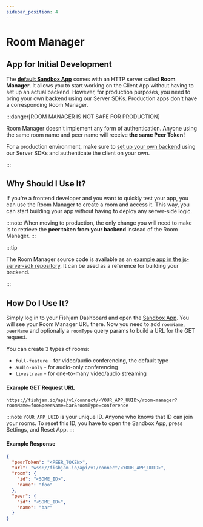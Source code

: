 ```yaml
---
sidebar_position: 4
---
```


# Room Manager

## App for Initial Development

The [**default Sandbox App**](https://fishjam.io/app/sandbox) comes with an HTTP server called **Room Manager**.
It allows you to start working on the Client App without having to set up an actual backend.
However, for production purposes, you need to bring your own backend using our Server SDKs. Production apps don't have a corresponding Room Manager.

:::danger[ROOM MANAGER IS NOT SAFE FOR PRODUCTION]

Room Manager doesn't implement any form of authentication.
Anyone using the same room name and peer name will receive **the same Peer Token!**

For a production environment, make sure to [set up your own backend](/production/server.mdx) using our Server SDKs and authenticate the client on your own.

:::

## Why Should I Use It?

If you're a frontend developer and you want to quickly test your app, you can use the Room Manager to create a room and access it.
This way, you can start building your app without having to deploy any server-side logic.

:::note
When moving to production, the only change you will need to make is to retrieve the **peer token from your backend** instead of the Room Manager.
:::

:::tip

The Room Manager source code is available as an
[example app in the js-server-sdk repository](https://github.com/fishjam-cloud/js-server-sdk/tree/main/examples/room-manager).
It can be used as a reference for building your backend.

:::

## How Do I Use It?

Simply log in to your Fishjam Dashboard and open the [Sandbox App](https://fishjam.io/app/sandbox). You will see your Room Manager URL there.
Now you need to add `roomName`, `peerName` and optionally a `roomType` query params to build a URL for the GET request.

You can create 3 types of rooms:

- `full-feature` - for video/audio conferencing, the default type
- `audio-only` - for audio-only conferencing
- `livestream` - for one-to-many video/audio streaming

#### Example GET Request URL

```
https://fishjam.io/api/v1/connect/<YOUR_APP_UUID>/room-manager?roomName=foo&peerName=bar&roomType=conference
```

:::note
`YOUR_APP_UUID` is your unique ID. Anyone who knows that ID can join your rooms. To reset this ID, you have to open the Sandbox App, press Settings, and Reset App.
:::

#### Example Response

```json
{
  "peerToken": "<PEER_TOKEN>",
  "url": "wss://fishjam.io/api/v1/connect/<YOUR_APP_UUID>",
  "room": {
    "id": "<SOME_ID>",
    "name": "foo"
  },
  "peer": {
    "id": "<SOME_ID>",
    "name": "bar"
  }
}
```
